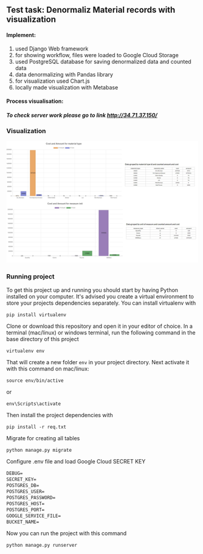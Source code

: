 ## Test task: Denormaliz Material records with visualization

#### Implement:
  1. used Django Web framework
  2. for showing workflow, files were loaded to Google Cloud Storage
  3. used PostgreSQL database for saving denormalized data and counted data
  4. data denormalizing with Pandas library
  5. for visualization used Chart.js
  6. locally made visualization with Metabase
  
#### Process visualisation:

##### To check server work please go to link http://34.71.37.150/

### Visualization 
![](img/visualization.jpg)

### Running project

To get this project up and running you should start by having Python installed on your computer. It's advised you create a virtual environment to store your projects dependencies separately. You can install virtualenv with

```
pip install virtualenv
```

Clone or download this repository and open it in your editor of choice. In a terminal (mac/linux) or windows terminal, run the following command in the base directory of this project

```
virtualenv env
```

That will create a new folder `env` in your project directory. Next activate it with this command on mac/linux:

```
source env/bin/active
```
 or 
 ```
 env\Scripts\activate
```

Then install the project dependencies with

```
pip install -r req.txt
```

Migrate for creating all tables 

```
python manage.py migrate
```
Configure .env file and load Google Cloud SECRET KEY
```
DEBUG=
SECRET_KEY=
POSTGRES_DB=
POSTGRES_USER=
POSTGRES_PASSWORD=
POSTGRES_HOST=
POSTGRES_PORT=
GOOGLE_SERVICE_FILE=
BUCKET_NAME=
```

Now you can run the project with this command

```
python manage.py runserver
```


